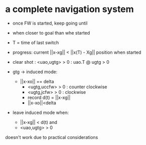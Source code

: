 # a complete navigation system

- once FW is started, keep going until
- when closer to goal than whe started

- T = time of last switch
- progress: current ||x-xg|| < ||x(Τ) - Xg|| position when started
- clear shot : <uao,ugtg> > 0 : uao.T @ ugtg > 0
- gtg -> induced mode:
  - ||x-xo|| == delta
    - <ugtg,uccfw> > 0 : counter clockwise
    - <ugtg,jcfw> > 0 : clockwise
    - record d(t) = ||x-xg||
    - ||x-xo||<delta
- leave induced mode when:
  - ||x-xg|| < d(t) and
  - <uao,ugtg> > 0

doesn't work due to practical considerations
